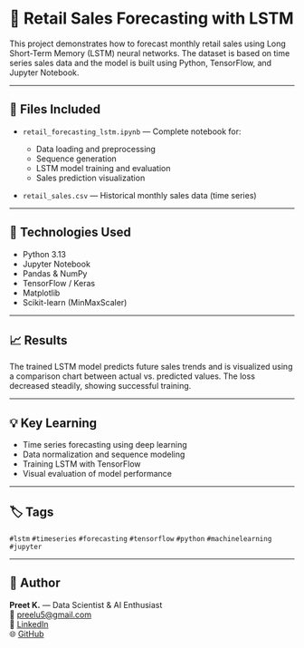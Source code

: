 # 🛒 Retail Sales Forecasting with LSTM

This project demonstrates how to forecast monthly retail sales using Long Short-Term Memory (LSTM) neural networks. The dataset is based on time series sales data and the model is built using Python, TensorFlow, and Jupyter Notebook.

---

## 📂 Files Included

- `retail_forecasting_lstm.ipynb` — Complete notebook for:
  - Data loading and preprocessing
  - Sequence generation
  - LSTM model training and evaluation
  - Sales prediction visualization

- `retail_sales.csv` — Historical monthly sales data (time series)

---

## 🧠 Technologies Used

- Python 3.13
- Jupyter Notebook
- Pandas & NumPy
- TensorFlow / Keras
- Matplotlib
- Scikit-learn (MinMaxScaler)

---

## 📈 Results

The trained LSTM model predicts future sales trends and is visualized using a comparison chart between actual vs. predicted values. The loss decreased steadily, showing successful training.

---

## 💡 Key Learning

- Time series forecasting using deep learning
- Data normalization and sequence modeling
- Training LSTM with TensorFlow
- Visual evaluation of model performance

---

## 🏷️ Tags

`#lstm` `#timeseries` `#forecasting` `#tensorflow` `#python` `#machinelearning` `#jupyter`

---

## 📌 Author

**Preet K.** — Data Scientist & AI Enthusiast  
📧 [preelu5@gmail.com](mailto:preelu5@gmail.com)  
🔗 [LinkedIn](https://www.linkedin.com/in/preethi-kotha/)  
🌐 [GitHub](https://github.com/Preelu)

